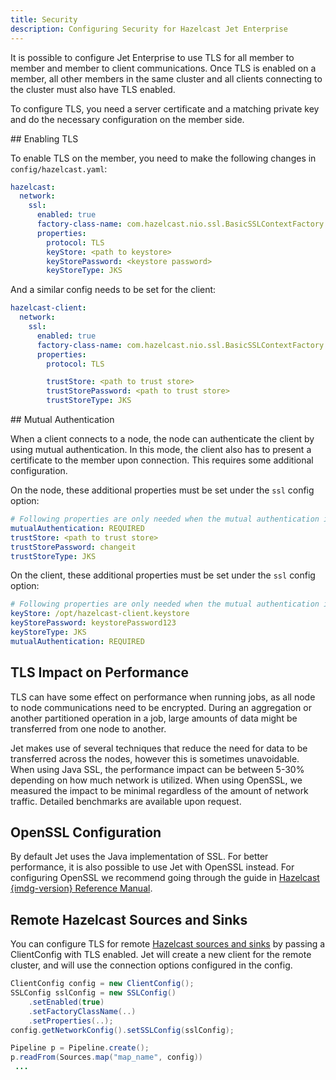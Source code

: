 ```yaml
---
title: Security
description: Configuring Security for Hazelcast Jet Enterprise
---
```


It is possible to configure Jet Enterprise to use TLS for all member to
member and member to client communications. Once TLS is enabled on a
member, all other members in the same cluster and all clients connecting
to the cluster must also have TLS enabled.

To configure TLS, you need a server certificate and a matching private
key and do the necessary configuration on the member side.

## Enabling TLS

To enable TLS on the member, you need to make the following changes
in `config/hazelcast.yaml`:

```yaml
hazelcast:
  network:
    ssl:
      enabled: true
      factory-class-name: com.hazelcast.nio.ssl.BasicSSLContextFactory
      properties:
        protocol: TLS
        keyStore: <path to keystore>
        keyStorePassword: <keystore password>
        keyStoreType: JKS
```

And a similar config needs to be set for the client:

```yaml
hazelcast-client:
  network:
    ssl:
      enabled: true
      factory-class-name: com.hazelcast.nio.ssl.BasicSSLContextFactory
      properties:
        protocol: TLS

        trustStore: <path to trust store>
        trustStorePassword: <path to trust store>
        trustStoreType: JKS
```

## Mutual Authentication

When a client connects to a node, the node can authenticate the client
by using mutual authentication. In this mode, the client also has to
present a certificate to the member upon connection. This requires some
additional configuration.

On the node, these additional properties must be set under the `ssl`
config option:

```yaml
# Following properties are only needed when the mutual authentication is used.
mutualAuthentication: REQUIRED
trustStore: <path to trust store>
trustStorePassword: changeit
trustStoreType: JKS
```

On the client, these additional properties must be set under the `ssl`
config option:

```yaml
# Following properties are only needed when the mutual authentication is used.
keyStore: /opt/hazelcast-client.keystore
keyStorePassword: keystorePassword123
keyStoreType: JKS
mutualAuthentication: REQUIRED
```

## TLS Impact on Performance

TLS can have some effect on performance when running jobs, as all node
to node communications need to be encrypted. During an aggregation or
another partitioned operation in a job, large amounts of data might be
transferred from one node to another.

Jet makes use of several techniques that reduce the need for data to be
transferred across the nodes, however this is sometimes unavoidable.
When using Java SSL, the performance impact can be between 5-30%
depending on how much network is utilized. When using OpenSSL, we
measured the impact to be minimal regardless of the amount of network
traffic. Detailed benchmarks are available upon request.

## OpenSSL Configuration

By default Jet uses the Java implementation of SSL. For better
performance, it is also possible to use Jet with OpenSSL instead. For
configuring OpenSSL we recommend going through the guide in
[Hazelcast {imdg-version} Reference Manual](https://docs.hazelcast.org/docs/{imdg-version}/manual/html-single/index.html#integrating-openssl-boringssl).

## Remote Hazelcast Sources and Sinks

You can configure TLS for remote [Hazelcast sources and sinks](../api/sources-sinks#imap)
by passing a ClientConfig with TLS enabled. Jet will create a new
client for the remote cluster, and will use the connection options
configured in the config.

```java
ClientConfig config = new ClientConfig();
SSLConfig sslConfig = new SSLConfig()
    .setEnabled(true)
    .setFactoryClassName(..)
    .setProperties(..);
config.getNetworkConfig().setSSLConfig(sslConfig);

Pipeline p = Pipeline.create();
p.readFrom(Sources.map("map_name", config))
 ...
```
